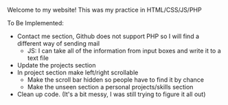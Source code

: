 Welcome to my website! This was my practice in HTML/CSS/JS/PHP

To Be Implemented:
  - Contact me section, Github does not support PHP so I will find a different way of sending mail
    - JS: I can take all of the information from input boxes and write it to a text file
  - Update the projects section
  - In project section make left/right scrollable
    - Make the scroll bar hidden so people have to find it by chance
    - Make the unseen section a personal projects/skills section
  - Clean up code. (It's a bit messy, I was still trying to figure it all out)
